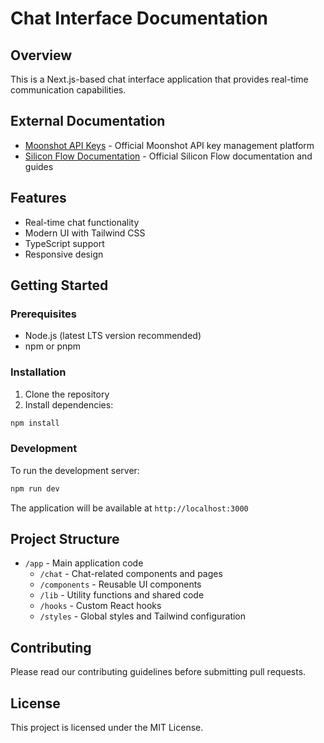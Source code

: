 # Chat Interface Documentation

## Overview
This is a Next.js-based chat interface application that provides real-time communication capabilities.

## External Documentation
- [Moonshot API Keys](https://platform.moonshot.cn/console/api-keys) - Official Moonshot API key management platform
- [Silicon Flow Documentation](https://docs.siliconflow.cn/introduction) - Official Silicon Flow documentation and guides

## Features
- Real-time chat functionality
- Modern UI with Tailwind CSS
- TypeScript support
- Responsive design

## Getting Started

### Prerequisites
- Node.js (latest LTS version recommended)
- npm or pnpm

### Installation
1. Clone the repository
2. Install dependencies:
```bash
npm install
```

### Development
To run the development server:
```bash
npm run dev
```

The application will be available at `http://localhost:3000`

## Project Structure
- `/app` - Main application code
  - `/chat` - Chat-related components and pages
  - `/components` - Reusable UI components
  - `/lib` - Utility functions and shared code
  - `/hooks` - Custom React hooks
  - `/styles` - Global styles and Tailwind configuration

## Contributing
Please read our contributing guidelines before submitting pull requests.

## License
This project is licensed under the MIT License. 